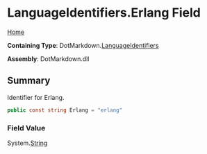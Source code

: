 # LanguageIdentifiers\.Erlang Field

[Home](../../../README.md)

**Containing Type**: DotMarkdown\.[LanguageIdentifiers](../README.md)

**Assembly**: DotMarkdown\.dll

## Summary

Identifier for Erlang\.

```csharp
public const string Erlang = "erlang"
```

### Field Value

System\.[String](https://docs.microsoft.com/en-us/dotnet/api/system.string)

